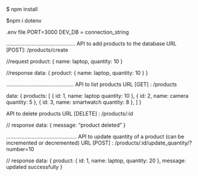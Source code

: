 $ npm install

$npm i dotenv

.env file
PORT=3000
DEV_DB = connection_string

..............................................
API to add products to the database
URL [POST]: /products/create

//request
product: {
name: laptop,
quantity: 10
}

//response
data: {
product: {
name: laptop,
quantity: 10
}
}

.............................................
API to list products
URL [GET] : /products

data: {
products: [
{
id: 1,
name: laptop
quantity: 10
},
{
id: 2,
name: camera
quantity: 5
},
{
id: 3,
name: smartwatch
quantity: 8
},
]
}

API to delete products
URL [DELETE] : /products/:id

// response
data: {
message: “product deleted”
}

...............................................
API to update quantity of a product (can be incremented or decremented)
URL [POST] : /products/:id/update_quantity/?number=10

// response
data: {
product: {
id: 1,
name: laptop,
quantity: 20
},
message: updated successfully
}
